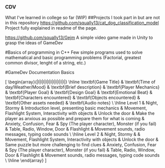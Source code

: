 ### CDV
What I've learned in college so far (WIP)
##Projects I took part in but are not in this repository
  https://github.com/squally13/cat_dog_classification_model
    Project fully explained in readme of the page.
    
  https://github.com/squally13/Gejm
    A simple video game made in Unity to grasp the ideas of GameDev
  

#Basics of programming in C++
  Few simple programs used to solve mathematical and basic programming problems (Factorial, greatest common divisor, lenght of a string, etc.)

#GameDev Documentation Basics

\[
\begin{array}{|l|l|l|l|l|l|l|l|l|l|l|}
\hline
\textbf{Game Title} & \textbf{Time of day/Weather/Mood} & \textbf{Brief description} & \textbf{Player Mechanics} & \textbf{Player Goal} & \textbf{Design Goal} & \textbf{Emotional Beat} & \textbf{Characters encountered} & \textbf{Objects encountered} & \textbf{Other assets needed} & \textbf{Audio notes} \\ 
\hline
Level 1 & Night, Stormy & Introduction level, presenting basic mechanics & Movement, Flashlight System, Interactivity with objects & Unlock the door & Make the player as anxious as possible and prepare them for what is coming & Anxiety, Confusion, Fear & Spy (The player character), Monster (if you fail) & Table, Radio, Window, Door & Flashlight & Movement sounds, radio messages, typing code sounds \\ 
\hline
Level 2 & Night, Stormy &  & Movement, Flashlight System, Interactivity with objects & Unlock the door & Same puzzle but more challenging to find clues & Anxiety, Confusion, Fear & Spy (The player character), Monster (if you fail) & Table, Radio, Window, Door & Flashlight & Movement sounds, radio messages, typing code sounds \\ 
\hline
\end{array}
\]

